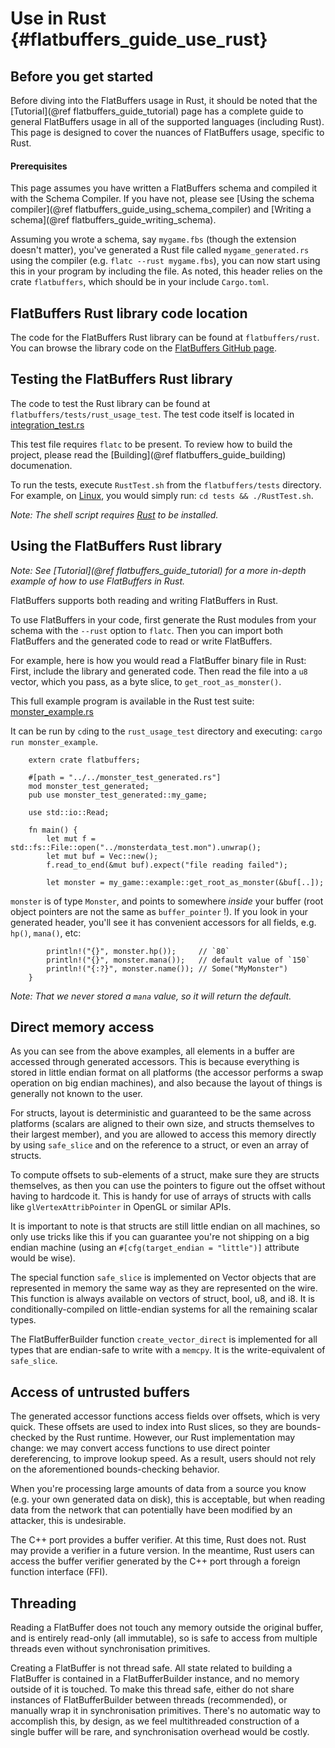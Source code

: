 Use in Rust    {#flatbuffers_guide_use_rust}
==========

## Before you get started

Before diving into the FlatBuffers usage in Rust, it should be noted that
the [Tutorial](@ref flatbuffers_guide_tutorial) page has a complete guide
to general FlatBuffers usage in all of the supported languages (including Rust).
This page is designed to cover the nuances of FlatBuffers usage, specific to
Rust.

#### Prerequisites

This page assumes you have written a FlatBuffers schema and compiled it
with the Schema Compiler. If you have not, please see
[Using the schema compiler](@ref flatbuffers_guide_using_schema_compiler)
and [Writing a schema](@ref flatbuffers_guide_writing_schema).

Assuming you wrote a schema, say `mygame.fbs` (though the extension doesn't
matter), you've generated a Rust file called `mygame_generated.rs` using the
compiler (e.g. `flatc --rust mygame.fbs`), you can now start using this in
your program by including the file. As noted, this header relies on the crate
`flatbuffers`, which should be in your include `Cargo.toml`.

## FlatBuffers Rust library code location

The code for the FlatBuffers Rust library can be found at
`flatbuffers/rust`. You can browse the library code on the
[FlatBuffers GitHub page](https://github.com/google/flatbuffers/tree/master/rust).

## Testing the FlatBuffers Rust library

The code to test the Rust library can be found at `flatbuffers/tests/rust_usage_test`.
The test code itself is located in
[integration_test.rs](https://github.com/google/flatbuffers/blob/master/tests/rust_usage_test/tests/integration_test.rs)

This test file requires `flatc` to be present. To review how to build the project,
please read the [Building](@ref flatbuffers_guide_building) documenation.

To run the tests, execute `RustTest.sh` from the `flatbuffers/tests` directory.
For example, on [Linux](https://en.wikipedia.org/wiki/Linux), you would simply
run: `cd tests && ./RustTest.sh`.

*Note: The shell script requires [Rust](https://www.rust-lang.org) to
be installed.*

## Using the FlatBuffers Rust library

*Note: See [Tutorial](@ref flatbuffers_guide_tutorial) for a more in-depth
example of how to use FlatBuffers in Rust.*

FlatBuffers supports both reading and writing FlatBuffers in Rust.

To use FlatBuffers in your code, first generate the Rust modules from your
schema with the `--rust` option to `flatc`. Then you can import both FlatBuffers
and the generated code to read or write FlatBuffers.

For example, here is how you would read a FlatBuffer binary file in Rust:
First, include the library and generated code. Then read the file into
a `u8` vector, which you pass, as a byte slice, to `get_root_as_monster()`.

This full example program is available in the Rust test suite:
[monster_example.rs](https://github.com/google/flatbuffers/blob/master/tests/rust_usage_test/bin/monster_example.rs)

It can be run by `cd`ing to the `rust_usage_test` directory and executing: `cargo run monster_example`.

~~~~~~~~~~~~~~~~~~~~~~~~~~~~~~~~~~~~~~~~~~~~~~~~~~~~~~~~~~~~~~~~~~{.rs}
    extern crate flatbuffers;

    #[path = "../../monster_test_generated.rs"]
    mod monster_test_generated;
    pub use monster_test_generated::my_game;

    use std::io::Read;

    fn main() {
        let mut f = std::fs::File::open("../monsterdata_test.mon").unwrap();
        let mut buf = Vec::new();
        f.read_to_end(&mut buf).expect("file reading failed");

        let monster = my_game::example::get_root_as_monster(&buf[..]);
~~~~~~~~~~~~~~~~~~~~~~~~~~~~~~~~~~~~~~~~~~~~~~~~~~~~~~~~~~~~~~~~~~

`monster` is of type `Monster`, and points to somewhere *inside* your
buffer (root object pointers are not the same as `buffer_pointer` !).
If you look in your generated header, you'll see it has
convenient accessors for all fields, e.g. `hp()`, `mana()`, etc:

~~~~~~~~~~~~~~~~~~~~~~~~~~~~~~~~~~~~~~~~~~~~~~~~~~~~~~~~~~~~~~~~~~{.rs}
        println!("{}", monster.hp());     // `80`
        println!("{}", monster.mana());   // default value of `150`
        println!("{:?}", monster.name()); // Some("MyMonster")
    }
~~~~~~~~~~~~~~~~~~~~~~~~~~~~~~~~~~~~~~~~~~~~~~~~~~~~~~~~~~~~~~~~~~

*Note: That we never stored a `mana` value, so it will return the default.*

## Direct memory access

As you can see from the above examples, all elements in a buffer are
accessed through generated accessors. This is because everything is
stored in little endian format on all platforms (the accessor
performs a swap operation on big endian machines), and also because
the layout of things is generally not known to the user.

For structs, layout is deterministic and guaranteed to be the same
across platforms (scalars are aligned to their
own size, and structs themselves to their largest member), and you
are allowed to access this memory directly by using `safe_slice` and
on the reference to a struct, or even an array of structs.

To compute offsets to sub-elements of a struct, make sure they
are structs themselves, as then you can use the pointers to
figure out the offset without having to hardcode it. This is
handy for use of arrays of structs with calls like `glVertexAttribPointer`
in OpenGL or similar APIs.

It is important to note is that structs are still little endian on all
machines, so only use tricks like this if you can guarantee you're not
shipping on a big endian machine (using an `#[cfg(target_endian = "little")]`
attribute would be wise).

The special function `safe_slice` is implemented on Vector objects that are
represented in memory the same way as they are represented on the wire. This
function is always available on vectors of struct, bool, u8, and i8. It is
conditionally-compiled on little-endian systems for all the remaining scalar
types.

The FlatBufferBuilder function `create_vector_direct` is implemented for all
types that are endian-safe to write with a `memcpy`. It is the write-equivalent
of `safe_slice`.

## Access of untrusted buffers

The generated accessor functions access fields over offsets, which is
very quick. These offsets are used to index into Rust slices, so they are
bounds-checked by the Rust runtime. However, our Rust implementation may
change: we may convert access functions to use direct pointer dereferencing, to
improve lookup speed. As a result, users should not rely on the aforementioned
bounds-checking behavior.

When you're processing large amounts of data from a source you know (e.g.
your own generated data on disk), this is acceptable, but when reading
data from the network that can potentially have been modified by an
attacker, this is undesirable.

The C++ port provides a buffer verifier. At this time, Rust does not. Rust may
provide a verifier in a future version. In the meantime, Rust users can access
the buffer verifier generated by the C++ port through a foreign function
interface (FFI).

## Threading

Reading a FlatBuffer does not touch any memory outside the original buffer,
and is entirely read-only (all immutable), so is safe to access from multiple
threads even without synchronisation primitives.

Creating a FlatBuffer is not thread safe. All state related to building
a FlatBuffer is contained in a FlatBufferBuilder instance, and no memory
outside of it is touched. To make this thread safe, either do not
share instances of FlatBufferBuilder between threads (recommended), or
manually wrap it in synchronisation primitives. There's no automatic way to
accomplish this, by design, as we feel multithreaded construction
of a single buffer will be rare, and synchronisation overhead would be costly.

<br>

